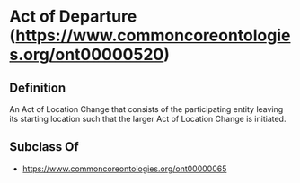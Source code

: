 # Act of Departure (https://www.commoncoreontologies.org/ont00000520)

## Definition
An Act of Location Change that consists of the participating entity leaving its starting location such that the larger Act of Location Change is initiated.

## Subclass Of
- https://www.commoncoreontologies.org/ont00000065

